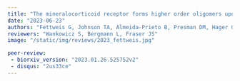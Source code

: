 ```yaml
---
title: "The mineralocorticoid receptor forms higher order oligomers upon DNA binding"
date: "2023-06-23"
authors: "Fettweis G, Johnson TA, Almeida-Prieto B, Presman DM, Hager GL, Alvarez de la Rosa D"
reviewers: "Wankowicz S, Bergmann L, Fraser JS"
image: "/static/img/reviews/2023_fettweis.jpg"

peer-review:
 - biorxiv_version: "2023.01.26.525752v2"
 - disqus: "2us33ce"
---
```

